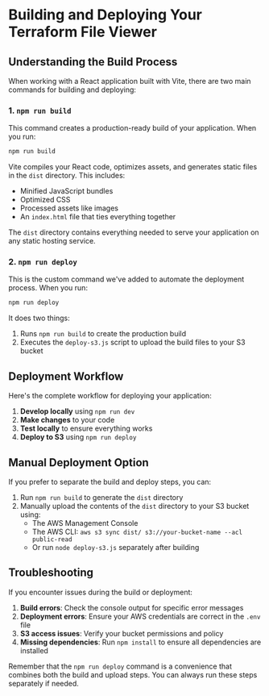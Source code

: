 # Building and Deploying Your Terraform File Viewer

## Understanding the Build Process

When working with a React application built with Vite, there are two main commands for building and deploying:

### 1. `npm run build`

This command creates a production-ready build of your application. When you run:

```bash
npm run build
```

Vite compiles your React code, optimizes assets, and generates static files in the `dist` directory. This includes:
- Minified JavaScript bundles
- Optimized CSS
- Processed assets like images
- An `index.html` file that ties everything together

The `dist` directory contains everything needed to serve your application on any static hosting service.

### 2. `npm run deploy`

This is the custom command we've added to automate the deployment process. When you run:

```bash
npm run deploy
```

It does two things:
1. Runs `npm run build` to create the production build
2. Executes the `deploy-s3.js` script to upload the build files to your S3 bucket

## Deployment Workflow

Here's the complete workflow for deploying your application:

1. **Develop locally** using `npm run dev`
2. **Make changes** to your code
3. **Test locally** to ensure everything works
4. **Deploy to S3** using `npm run deploy`

## Manual Deployment Option

If you prefer to separate the build and deploy steps, you can:

1. Run `npm run build` to generate the `dist` directory
2. Manually upload the contents of the `dist` directory to your S3 bucket using:
   - The AWS Management Console
   - The AWS CLI: `aws s3 sync dist/ s3://your-bucket-name --acl public-read`
   - Or run `node deploy-s3.js` separately after building

## Troubleshooting

If you encounter issues during the build or deployment:

1. **Build errors**: Check the console output for specific error messages
2. **Deployment errors**: Ensure your AWS credentials are correct in the `.env` file
3. **S3 access issues**: Verify your bucket permissions and policy
4. **Missing dependencies**: Run `npm install` to ensure all dependencies are installed

Remember that the `npm run deploy` command is a convenience that combines both the build and upload steps. You can always run these steps separately if needed.
